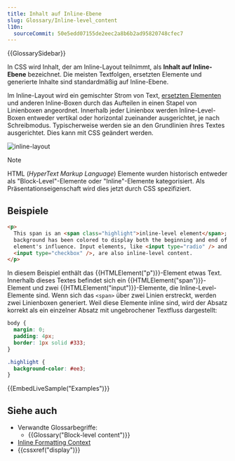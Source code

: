 ```yaml
---
title: Inhalt auf Inline-Ebene
slug: Glossary/Inline-level_content
l10n:
  sourceCommit: 50e5edd07155de2eec2a8b6b2ad95820748cfec7
---
```


{{GlossarySidebar}}

In CSS wird Inhalt, der am Inline-Layout teilnimmt, als **Inhalt auf Inline-Ebene** bezeichnet. Die meisten Textfolgen, ersetzten Elemente und generierte Inhalte sind standardmäßig auf Inline-Ebene.

Im Inline-Layout wird ein gemischter Strom von Text, [ersetzten Elementen](/de/docs/Web/CSS/Replaced_element) und anderen Inline-Boxen durch das Aufteilen in einen Stapel von Linienboxen angeordnet. Innerhalb jeder Linienbox werden Inline-Level-Boxen entweder vertikal oder horizontal zueinander ausgerichtet, je nach Schreibmodus. Typischerweise werden sie an den Grundlinien ihres Textes ausgerichtet. Dies kann mit CSS geändert werden.

![inline-layout](inline_layout.png)

> [!NOTE]
> HTML (_HyperText Markup Language_) Elemente wurden historisch entweder als "Block-Level"-Elemente oder "Inline"-Elemente kategorisiert. Als Präsentationseigenschaft wird dies jetzt durch CSS spezifiziert.

## Beispiele

```html
<p>
  This span is an <span class="highlight">inline-level element</span>; its
  background has been colored to display both the beginning and end of the
  element's influence. Input elements, like <input type="radio" /> and
  <input type="checkbox" />, are also inline-level content.
</p>
```

In diesem Beispiel enthält das {{HTMLElement("p")}}-Element etwas Text. Innerhalb dieses Textes befindet sich ein {{HTMLElement("span")}}-Element und zwei {{HTMLElement("input")}}-Elemente, die Inline-Level-Elemente sind. Wenn sich das `<span>` über zwei Linien erstreckt, werden zwei Linienboxen generiert. Weil diese Elemente inline sind, wird der Absatz korrekt als ein einzelner Absatz mit ungebrochener Textfluss dargestellt:

```css hidden
body {
  margin: 0;
  padding: 4px;
  border: 1px solid #333;
}

.highlight {
  background-color: #ee3;
}
```

{{EmbedLiveSample("Examples")}}

## Siehe auch

- Verwandte Glossarbegriffe:
  - {{Glossary("Block-level content")}}
- [Inline Formatting Context](/de/docs/Web/CSS/Inline_formatting_context)
- {{cssxref("display")}}
